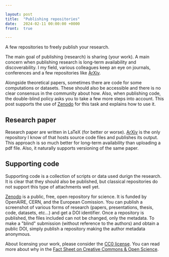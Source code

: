 ```yaml
---

layout: post
title:  "Publishing repositories"
date:   2024-02-11 00:00:00 +0000
front:  true

---
```


A few repositories to freely publish your research. 

The main goal of publishing (research) is sharing (your work).
A main concern when publishing research is long-term availability and discoverability.
I my field, various colleagues keep an eye on journals, conferences and a few repositories like [ArXiv](https://arxiv.org/).

Alongside theoretical papers, sometimes there are code for some computations or datasets. These should also be accessible and there is no clear consensus in the community about how.
Also, when publishing code, the double-blind policy asks you to take a few more steps into account.
This post supports the use of [Zenodo](https://zenodo.org) for this task and explains how to use it.

## Research paper

Research paper are written in LaTeX (for better or worse). 
[ArXiv](https://arxiv.org/) is the only repository I know of that hosts source code files and publishes its output.
This approach is so much better for long-term availability than uploading a pdf file.
Also, it naturally supports versioning of the same paper.

## Supporting code

Supporting code is a collection of scripts or data used durign the research. 
It is clear that they should also be published, but classical repositories do not support this type of attachments well yet.

[Zenodo](https://zenodo.org) is a public, free, open repository for science.
It is funded by OpenAIRE, CERN, and the European Comission.
You can publish a screenshot of various forms of research (papers, presentations, thesis, code, datasets, etc...) and get a DOI identifier.
Once a repository is published, the files included can not be changed, only the metadata.
To make a "blind" submission (without reference to the authors) and obtain a public DOI, simply publish a repository making the author metadata anonymous.

About licensing your work, please consider the [CC0 license](https://creativecommons.org/publicdomain/zero/1.0/).
You can read more about why in the [Fact Sheet on Creative Commons & Open Science](https://zenodo.org/records/840652).
